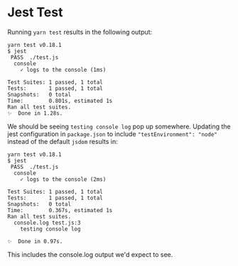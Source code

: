 # Jest Test

Running `yarn test` results in the following output:

    yarn test v0.18.1
    $ jest
     PASS  ./test.js
      console
        ✓ logs to the console (1ms)

    Test Suites: 1 passed, 1 total
    Tests:       1 passed, 1 total
    Snapshots:   0 total
    Time:        0.801s, estimated 1s
    Ran all test suites.
    ✨  Done in 1.28s.

We should be seeing `testing console log` pop up somewhere. Updating
the jest configuration in `package.json` to include
`"testEnvironment": "node"` instead of the default `jsdom` results in:

    yarn test v0.18.1
    $ jest
     PASS  ./test.js
      console
        ✓ logs to the console (2ms)

    Test Suites: 1 passed, 1 total
    Tests:       1 passed, 1 total
    Snapshots:   0 total
    Time:        0.367s, estimated 1s
    Ran all test suites.
      console.log test.js:3
        testing console log

    ✨  Done in 0.97s.

This includes the console.log output we'd expect to see.
